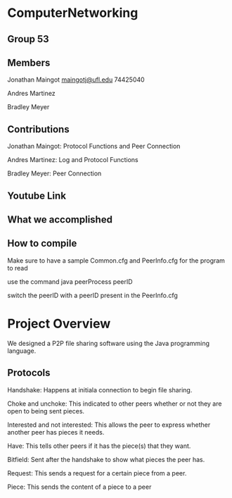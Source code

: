 # ComputerNetworking

## Group 53

## Members

Jonathan Maingot    maingotj@ufl.edu    74425040

Andres Martinez

Bradley Meyer

## Contributions

Jonathan Maingot: Protocol Functions and Peer Connection

Andres Martinez: Log and Protocol Functions

Bradley Meyer: Peer Connection

## Youtube Link

## What we accomplished

## How to compile

Make sure to have a sample Common.cfg and PeerInfo.cfg for the program to read

use the command java peerProcess peerID

switch the peerID with a peerID present in the PeerInfo.cfg

# Project Overview

We designed a P2P file sharing software using the Java programming language. 

## Protocols

Handshake: Happens at initiala connection to begin file sharing.

Choke and unchoke: This indicated to other peers whether or not they are open to being sent pieces.

Interested and not interested: This allows the peer to express whether another peer has pieces it needs.

Have: This tells other peers if it has the piece(s) that they want.

Bitfield: Sent after the handshake to show what pieces the peer has.

Request: This sends a request for a certain piece from a peer.

Piece: This sends the content of a piece to a peer
